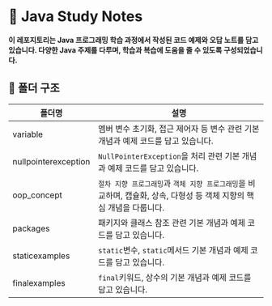 # 🚀 Java Study Notes

**이 레포지토리는 Java 프로그래밍 학습 과정에서 작성된 코드 예제와 오답 노트를 담고 있습니다. 다양한 Java 주제를 다루며, 학습과 복습에 도움을 줄 수 있도록 구성되었습니다.**

## 📁 폴더 구조

| 폴더명                  | 설명                                                                     |
|----------------------|------------------------------------------------------------------------|
| variable             | 멤버 변수 초기화, 접근 제어자 등 변수 관련 기본 개념과 예제 코드를 담고 있습니다.                       |
| nullpointerexception | `NullPointerException`을 처리 관련 기본 개념과 예제 코드를 담고 있습니다.                   |
| oop_concept          | `절차 지향 프로그래밍`과 `객체 지향 프로그래밍`을 비교하며, 캡슐화, 상속, 다형성 등 객체 지향의 핵심 개념을 다룹니다. |
| packages             | 패키지와 클래스 참조 관련 기본 개념과 예제 코드를 담고 있습니다.                                  |
| staticexamples       | `static`변수, `static`메서드 기본 개념과 예제 코드를 담고 있습니다.                         |
| finalexamples        | `final`키워드, 상수의 기본 개념과 예제 코드를 담고 있습니다.                                 |
